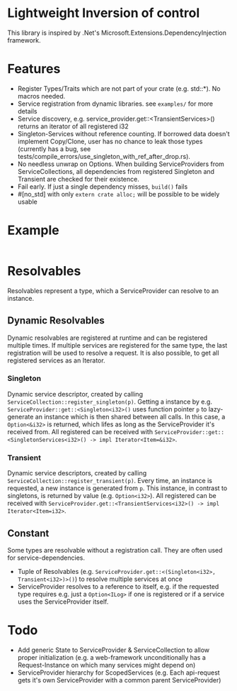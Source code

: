 # Lightweight Inversion of control
This library is inspired by .Net's Microsoft.Extensions.DependencyInjection framework.

# Features
- Register Types/Traits which are not part of your crate (e.g. std::*). No macros needed.
- Service registration from dynamic libraries. see `examples/` for more details
- Service discovery, e.g. service_provider.get::<TransientServices<i32>>() returns an iterator of all registered i32
- Singleton-Services without reference counting. If borrowed data doesn't implement Copy/Clone, user has no chance to leak those types (currently has a bug, see tests/compile_errors/use_singleton_with_ref_after_drop.rs).
- No needless unwrap on Options<T>. When building ServiceProviders from ServiceCollections, all dependencies from registered Singleton<T> and Transient<T> are checked for their existence. 
- Fail early. If just a single dependency misses, `build()` fails
- #[no_std] with only `extern crate alloc;` will be possible to be widely usable

# Example
```rust

```

# Resolvables
Resolvables represent a type, which a ServiceProvider can resolve to an instance. 

## Dynamic Resolvables
Dynamic resolvables are registered at runtime and can be registered multiple times. If multiple services are registered for the same type, the last registration will be used to resolve a request. It is also possible, to get all registered services as an Iterator.

### Singleton
Dynamic service descriptor, created by calling `ServiceCollection::register_singleton(p)`. Getting a instance by e.g. `ServiceProvider::get::<Singleton<i32>()` uses function pointer `p` to lazy-generate an instance which is then shared between all calls. In this case, a `Option<&i32>` is returned, which lifes as long as the ServiceProvider it's received from. All registered can be received with `ServiceProvider::get::<SingletonServices<i32>() -> impl Iterator<Item=&i32>`.

### Transient
Dynamic service descriptors, created by calling `ServiceCollection::register_transient(p)`. Every time, an instance is requested, a new instance is generated from `p`. This instance, in contrast to singletons, is returned by value (e.g. `Option<i32>`). All registered can be received with `ServiceProvider.get::<TransientServices<i32>() -> impl Iterator<Item=i32>`.

## Constant
Some types are resolvable without a registration call. They are often used for service-dependencies.
 - Tuple of Resolvables (e.g. `ServiceProvider.get::<(Singleton<i32>, Transient<i32>)>()`) to resolve multiple services at once
 - ServiceProvider resolves to a reference to itself, e.g. if the requested type requires e.g. just a `Option<ILog>` if one is registered or if a service uses the ServiceProvider itself.

# Todo
- Add generic State to ServiceProvider & ServiceCollection to allow proper initialization 
  (e.g. a web-framework unconditionally has a Request-Instance on which many services might depend on)
- ServiceProvider hierarchy for ScopedServices (e.g. Each api-request gets it's own ServiceProvider with a common parent ServiceProvider)